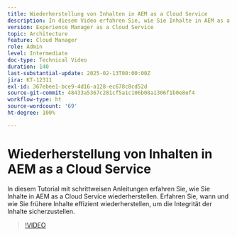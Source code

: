 ```yaml
---
title: Wiederherstellung von Inhalten in AEM as a Cloud Service
description: In diesem Video erfahren Sie, wie Sie Inhalte in AEM as a Cloud Service wiederherstellen. Erfahren Sie, wann und wie Sie frühere Inhalte effizient wiederherstellen, um die Integrität der Inhalte sicherzustellen.
version: Experience Manager as a Cloud Service
topic: Architecture
feature: Cloud Manager
role: Admin
level: Intermediate
doc-type: Technical Video
duration: 140
last-substantial-update: 2025-02-13T00:00:00Z
jira: KT-12311
exl-id: 367ebee1-bce9-4d16-a128-ec678c8cd52d
source-git-commit: 48433a5367c281cf5a1c106b08a1306f1b0e8ef4
workflow-type: ht
source-wordcount: '69'
ht-degree: 100%

---
```


# Wiederherstellung von Inhalten in AEM as a Cloud Service

In diesem Tutorial mit schrittweisen Anleitungen erfahren Sie, wie Sie Inhalte in AEM as a Cloud Service wiederherstellen. Erfahren Sie, wann und wie Sie frühere Inhalte effizient wiederherstellen, um die Integrität der Inhalte sicherzustellen.

>[!VIDEO](https://video.tv.adobe.com/v/3416149/?learn=on&enablevpops)
